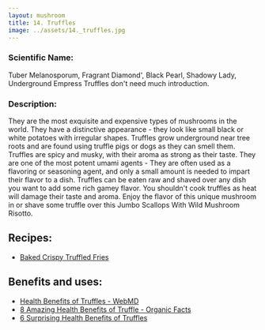 ```yaml
---
layout: mushroom
title: 14. Truffles
image: ../assets/14._truffles.jpg
---
```


### Scientific Name:
Tuber Melanosporum, Fragrant Diamond', Black Pearl, Shadowy Lady, Underground Empress Truffles don't need much introduction.

### Description:
They are the most exquisite and expensive types of mushrooms in the world. They have a distinctive appearance - they look like small black or white potatoes with irregular shapes. Truffles grow underground near tree roots and are found using truffle pigs or dogs as they can smell them. Truffles are spicy and musky, with their aroma as strong as their taste. They are one of the most potent umami agents -   They are often used as a flavoring or seasoning agent, and only a small amount is needed to impart their flavor to a dish. Truffles can be eaten raw and shaved over any dish you want to add some rich gamey flavor. You shouldn't cook truffles as heat will damage their taste and aroma. Enjoy the flavor of this unique mushroom in  or shave some truffle over this Jumbo Scallops With Wild Mushroom Risotto.

## Recipes:
- [Baked Crispy Truffled Fries](https://www.sidechef.com/de/recipes/2765/oven_baked_crispy_truffled_fries/)

## Benefits and uses:
- [Health Benefits of Truffles - WebMD](https://www.webmd.com/food-recipes/benefits-truffles)
- [8 Amazing Health Benefits of Truffle - Organic Facts](https://www.organicfacts.net/truffle.html)
- [6 Surprising Health Benefits of Truffles](https://www.healthline.com/nutrition/truffles)
